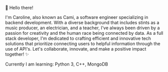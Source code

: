 
👋 Hello there!

I'm Caroline, also known as Cami, a software engineer specializing in backend development.
With a diverse background that includes stints as a music producer, an electrician, and a teacher, I've always been driven by a passion for creativity and the human race being connected by data.
As a full stack developer, I'm dedicated to crafting efficient and innovative tech solutions that prioritize connecting users to helpful information through the use of API's.
Let's collaborate, innovate, and make a positive impact together! ✨

Currently I am learning: Python 3, C++, MongoDB
<!---
cminnich93/cminnich93 is a ✨ special ✨ repository because its `README.md` (this file) appears on your GitHub profile.
You can click the Preview link to take a look at your changes.
--->
